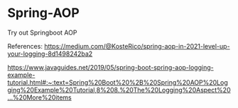 # Spring-AOP
Try out Springboot AOP

References:
https://medium.com/@KosteRico/spring-aop-in-2021-level-up-your-logging-8d1498242ba2

https://www.javaguides.net/2019/05/spring-boot-spring-aop-logging-example-tutorial.html#:~:text=Spring%20Boot%20%2B%20Spring%20AOP%20Logging%20Example%20Tutorial,8%208.%20The%20Logging%20Aspect%20...%20More%20items


